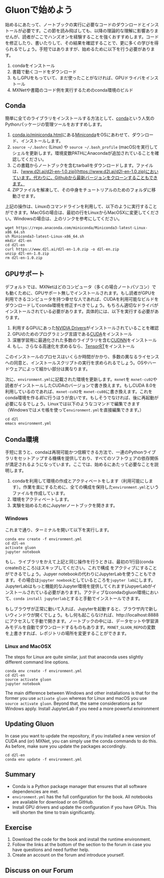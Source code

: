 # Gluonで始めよう

始めるにあたって、ノートブックの実行に必要なコードのダウンロードとインストールが必要です。この節を読み飛ばしても、以降の理論的な理解に影響ありませんが、読者がここでハンズオンを経験することを強くおすすめします。コードを修正したり、書いたりして、その結果を確認することで、更に多くの学びを得られるでしょう。手短ではありますが、始めるために以下を行う必要があります。

1. condaをインストール
1. 書籍で動くコードをダウンロード
1. もしGPUをもっていて、まだ使ったことがなければ、GPUドライバをインストール
1. MXNetや書籍のコード例を実行するためのconda環境のビルド

## Conda

簡単に全てのライブラリをインストールする方法として、[conda](https://conda.io)という人気のPythonパッケージの管理ツールをおすすめします。

1. [conda.io/miniconda.html](https://conda.io/miniconda.html)にある[Miniconda](https://conda.io/miniconda.html)をOSにあわせて、ダウンロード、インストールします。
1. `source ~/.bashrc` (Linux) や `source ~/.bash_profile` (macOS)を実行してシェルを更新します。環境変数PATHにAnacondaが追加されていることを確認してください。
1. この書籍からノートブックを含むtarballをダウンロードします。ファイルは、[www.d2l.ai/d2l-en-1.0.zip](https://www.d2l.ai/d2l-en-1.0.zip)においています。代わりに、Githubから最新バージョンをクローンすることもできます。
1. ZIPファイルを解凍して、その中身をチュートリアルのためのフォルダに移動させます。

上記の操作は、Linuxのコマンドラインを利用して、以下のように実行することができます。MacOSの場合は、最初の行をLinuxからMacOSXに変更してください。Windowsの場合は、上のリンクを参考にしてください。

```
wget https://repo.anaconda.com/miniconda/Miniconda3-latest-Linux-x86_64.sh
sh Miniconda3-latest-Linux-x86_64.sh
mkdir d2l-en
cd d2l-en
curl https://www.d2l.ai/d2l-en-1.0.zip -o d2l-en.zip
unzip d2l-en-1.0.zip
rm d2l-en-1.0.zip
```

## GPUサポート

デフォルトでは、MXNetはどのコンピュータ（多くの場合ノートパソコン）でも動くために、GPUサポート無しでインストールされます。もし読者がGPUを利用できるコンピュータを持つ幸せな人であれば、CUDAを利用可能なビルドをダウンロードしてconda環境を修正すべきでしょう。もちろん適切なドライバがインストールされている必要があります。具体的には、以下を実行する必要があります。

1. 利用するGPUにあった[NVIDIA Drivers](https://www.nvidia.com/drivers)がインストールされていることを確認
1. GPUのためのプログラミング言語である[CUDA](https://developer.nvidia.com/cuda-downloads)をインストール
1. 深層学習用に最適化された多数のライブラリを含む[CUDNN](https://developer.nvidia.com/cudnn)をインストール
1. もし、さらなる高速化を求めるなら、[TensorRT](https://developer.nvidia.com/tensorrt)をインストール

このインストールのプロセスはいくらか時間がかかり、多数の異なるライセンスへの同意と、インストールスクリプトの実行を求められるでしょう。OSやハードウェアによって細かい部分は異なります。

次に、`environment.yml`に記載された環境を更新します。`mxnet`を
`mxnet-cu92`や読者がインストールしたCUDAのバージョンで書き換えます。もしCUDA 8.0を利用しているのであれば、`mxnet-cu92`を `mxnet-cu80`に書き換えます。これをconda環境を作る*前に*行うほうが良いです。もしそうでなければ、後に再起動が必要になるでしょう。Linuxでは以下のようなコマンドで編集できます（Windowsではメモ帳を使って`environment.yml`を直接編集できます。）

```
cd d2l
emacs environment.yml
```

## Conda環境

手短に言うと、condaは再現可能かつ信頼できる方法で、一連のPythonライブラリをセットアップする機構を提供しており、すべてのソフトウェアの依存関係が満足されるようになっています。ここでは、始めるにあたって必要なことを説明します。

1. condaを利用して環境の作成とアクティベートをします（利用可能にします）。作業を楽にするために、全ての構成を保持した`environment.yml`というファイルを作成しています。
1. 環境をアクティベートします。
1. 実験を始めるためにJupyterノートブックを開きます。

### Windows

これまで通り、ターミナルを開いて以下を実行します。

```
conda env create -f environment.yml
cd d2l-en
activate gluon
jupyter notebook
```

もし、ライブラリをかえて上記と同じ操作を行うときは、最初の1行目(conda createのところ)はスキップしてください。これで構成
をアクティブにすることができるでしょう。Jupyer notebookの代わりにJupyterLabを使うこともできます。その場合は`jupyter noebook`としているところを`jupyter lab`にします。JupyterLabはもっと機能的なJupyter環境を提供してくれます(JupyerLabがインストールされている必要があります)。アクティブなcondaのgluon環境において、`conda install jupyterlab`とすると手動でインストールできます。

もしブラウザが正常に動いて入れば、Jupyterを起動すると、ブラウザ内で新しいウィンドウが開くでしょう。もし何も起こらなければ、http://localhost:8888 にアクセスして手動で開きます。ノートブックの中には、データセットや学習済みモデルを自動でダウンロードするものもあります。`MXNET_GLUON_REPO`の変数を上書きすれば、レポジトリの場所を変更することができます。

### Linux and MacOSX

The steps for Linux are quite similar, just that anaconda uses slightly different command line options.

```
conda env create -f environment.yml
cd d2l-en
source activate gluon
jupyter notebook
```

The main difference between Windows and other installations is that for the former you use `activate gluon` whereas for Linux and macOS you use `source activate gluon`. Beyond that, the same considerations as for Windows apply. Install JupyterLab if you need a more powerful environment

## Updating Gluon

In case you want to update the repository, if you installed a new version of CUDA and (or) MXNet, you can simply use the conda commands to do this. As before, make sure you update the packages accordingly.

```
cd d2l-en
conda env update -f environment.yml
```

## Summary

* Conda is a Python package manager that ensures that all software dependencies are met.
* `environment.yml` has the full configuration for the book. All notebooks are available for download or on GitHub.
* Install GPU drivers and update the configuration if you have GPUs. This will shorten the time to train significantly.

## Exercise

1. Download the code for the book and install the runtime environment.
1. Follow the links at the bottom of the section to the forum in case you have questions and need further help.
1. Create an account on the forum and introduce yourself.

## Discuss on our Forum

<div id="discuss" topic_id="2315"></div>
